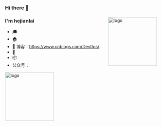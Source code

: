 ### Hi there 👋

<!--
**hejianlai/hejianlai** is a ✨ _special_ ✨ repository because its `README.md` (this file) appears on your GitHub profile.

Here are some ideas to get you started:

- 🔭 I’m currently working on ...
- 🌱 I’m currently learning ...
- 👯 I’m looking to collaborate on ...
- 🤔 I’m looking for help with ...
- 💬 Ask me about ...
- 📫 How to reach me: ...
- 😄 Pronouns: ...
- ⚡ Fun fact: ...
-->
<img src="https://github-readme-stats.vercel.app/api?username=hejianlai&show_icons=true" alt="logo" height="160" align="right" style="margin: 5px; margin-bottom: 20px;" />

### I'm hejianlai

- 🎓 
- 🏠 
- 📖 博客：https://www.cnblogs.com/Dev0ps/
- 📖 
- 📦 
- 公众号：

<img src="https://github-profile-trophy.vercel.app/?username=hejianlai&theme=flat&column=7" alt="logo" height="160" align="center" style="margin: auto; margin-bottom: 20px;" />
